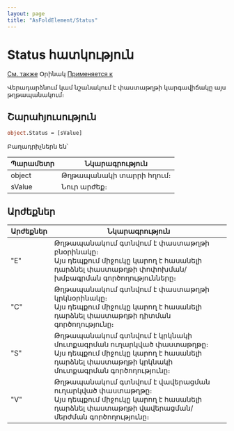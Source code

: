 ```yaml
---
layout: page
title: "AsFoldElement/Status"
---
```



# Status հատկություն

[См. также](../AsFoldElement.md) Օրինակ [Применяется к](../AsFoldElement.md)

Վերադարձնում կամ նշանակում է փաստաթղթի կարգավիճակը այս թղթապանակում։

## Շարահյուսություն

``` vb
object.Status = [sValue]
```


Բաղադրիչներն են՝

| Պարամետր | Նկարագրություն |
|--|--|
| object | Թղթապանակի տարրի հղում։ |
| sValue | Նուր արժեք։ |


## Արժեքներ


| Արժեքներ | Նկարագրություն |
|--|--|
| "E" | Թղթապանակում գտնվում է փաստաթղթի բնօրինակը։ <br/>Այս դեպքում միջուկը կարող է հասանելի դարձնել փաստաթղթի փոփոխման/խմբագրման գործողությունները։ |
| "C" | Թղթապանակում գտնվում է փաստաթղթի կրկնօրինակը։ <br/>Այս դեպքում միջուկը կարող է հասանելի դարձնել փաստաթղթի դիտման գործողությունը։ |
| "S" | Թղթապանակում գտնվում է կրկնակի մուտքագրման ուղարկված փաստաթղթը։ <br/>Այս դեպքում միջուկը կարող է հասանելի դարձնել փաստաթղթի կրկնակի մուտքագրման գործողությունը։ |
| "V" | Թղթապանակում գտնվում է վավերացման ուղարկված փաստաթղթը։ <br/>Այս դեպքում միջուկը կարող է հասանելի դարձնել փաստաթղթի վավերացման/մերժման գործողությունը։ |
